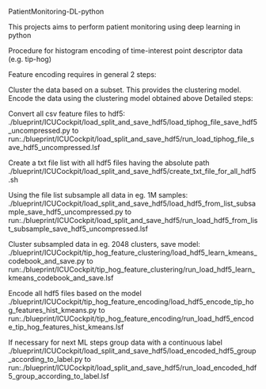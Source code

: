 PatientMonitoring-DL-python

This projects aims to perform patient monitoring using deep learning in python

Procedure for histogram encoding of time-interest point descriptor data (e.g. tip-hog)

Feature encoding requires in general 2 steps:

Cluster the data based on a subset. This provides the clustering model.
Encode the data using the clustering model obtained above
Detailed steps:

Convert all csv feature files to hdf5: ./blueprint/ICUCockpit/load_split_and_save_hdf5/load_tiphog_file_save_hdf5_uncompressed.py 
to run:./blueprint/ICUCockpit/load_split_and_save_hdf5/run_load_tiphog_file_save_hdf5_uncompressed.lsf

Create a txt file list with all hdf5 files having the absolute path ./blueprint/ICUCockpit/load_split_and_save_hdf5/create_txt_file_for_all_hdf5.sh

Using the file list subsample all data in eg. 1M samples: ./blueprint/ICUCockpit/load_split_and_save_hdf5/load_hdf5_from_list_subsample_save_hdf5_uncompressed.py 
to run:./blueprint/ICUCockpit/load_split_and_save_hdf5/run_load_hdf5_from_list_subsample_save_hdf5_uncompressed.lsf

Cluster subsampled data in eg. 2048 clusters, save model: ./blueprint/ICUCockpit/tip_hog_feature_clustering/load_hdf5_learn_kmeans_codebook_and_save.py 
to run:./blueprint/ICUCockpit/tip_hog_feature_clustering/run_load_hdf5_learn_kmeans_codebook_and_save.lsf

Encode all hdf5 files based on the model ./blueprint/ICUCockpit/tip_hog_feature_encoding/load_hdf5_encode_tip_hog_features_hist_kmeans.py 
to run:./blueprint/ICUCockpit/tip_hog_feature_encoding/run_load_hdf5_encode_tip_hog_features_hist_kmeans.lsf

If necessary for next ML steps group data with a continuous label ./blueprint/ICUCockpit/load_split_and_save_hdf5/load_encoded_hdf5_group_according_to_label.py 
to run:./blueprint/ICUCockpit/load_split_and_save_hdf5/run_load_encoded_hdf5_group_according_to_label.lsf
